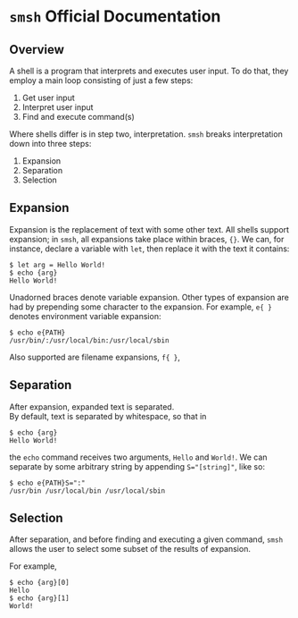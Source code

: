 `smsh` Official Documentation
=============================

Overview
--------

A shell is a program that interprets and executes user input.
To do that, they employ a main loop consisting of just a few steps:

1. Get user input
2. Interpret user input
3. Find and execute command(s)

Where shells differ is in step two, interpretation.
`smsh` breaks interpretation down into three steps:

1. Expansion
2. Separation
3. Selection

Expansion
---------

Expansion is the replacement of text with some other text.
All shells support expansion; in `smsh`, all expansions take place
within braces, `{}`.
We can, for instance, declare a variable with `let`, then
replace it with the text it contains:

```
$ let arg = Hello World!
$ echo {arg}
Hello World!
```

Unadorned braces denote variable expansion.
Other types of expansion are had by prepending some character to 
the expansion.
For example, `e{ }` denotes environment variable expansion:

```
$ echo e{PATH}
/usr/bin/:/usr/local/bin:/usr/local/sbin
```

Also supported are filename expansions, `f{ }`, 

Separation
----------

After expansion, expanded text is separated.  
By default, text is separated by whitespace, so that in

```
$ echo {arg}
Hello World!
```

the `echo` command receives two arguments, `Hello` and `World!`.
We can separate by some arbitrary string by appending `S="[string]"`, 
like so:

```
$ echo e{PATH}S=":"
/usr/bin /usr/local/bin /usr/local/sbin
```

Selection
---------

After separation, and before finding and executing a given command, 
`smsh` allows the user to select some subset of the results of expansion.

For example,

```
$ echo {arg}[0]
Hello
$ echo {arg}[1]
World!
```

